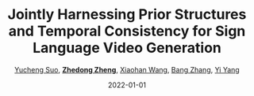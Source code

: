 ---
title: "Jointly Harnessing Prior Structures and Temporal Consistency for Sign Language Video Generation"
collection: publications
permalink: /publication/Jointly-2022
date: 2022-01-01
doi: 
venue: 'arXiv preprint arXiv:2207.03714'
author: '<a href=&quot;https://zdzheng.xyz/authors/Yucheng-Suo&quot;>Yucheng Suo</a>,  <a href=&quot;https://zdzheng.xyz/authors/Zhedong-Zheng&quot;><strong>Zhedong Zheng</strong></a>,  <a href=&quot;https://zdzheng.xyz/authors/Xiaohan-Wang&quot;>Xiaohan Wang</a>,  <a href=&quot;https://zdzheng.xyz/authors/Bang-Zhang&quot;>Bang Zhang</a>,  <a href=&quot;https://zdzheng.xyz/authors/Yi-Yang&quot;>Yi Yang</a>'
citation: ' Yucheng Suo,  Zhedong Zheng,  Xiaohan Wang,  Bang Zhang,  Yi Yang, &quot;Jointly Harnessing Prior Structures and Temporal Consistency for Sign Language Video Generation.&quot; arXiv preprint arXiv:2207.03714, 2022.'
pub_year: '2022'
bib: >
    @article{suo2022jointly,  
    author = "Suo, Yucheng and Zheng, Zhedong and Wang, Xiaohan and Zhang, Bang and Yang, Yi",  
    title = "Jointly Harnessing Prior Structures and Temporal Consistency for Sign Language Video Generation",  
    journal = "arXiv preprint arXiv:2207.03714",  
    year = "2022"
    }

---